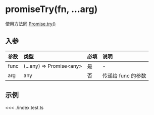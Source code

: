 # promiseTry(fn, ...arg)

使用方法同 [Promise.try()](https://developer.mozilla.org/en-US/docs/Web/JavaScript/Reference/Global_Objects/Promise/try)

## 入参

| 参数 | 类型                       | 必填 | 说明               |
| :--- | :------------------------- | :--- | :----------------- |
| func | (...any) => Promise\<any\> | 是   | -                  |
| arg  | any                        | 否   | 传递给 func 的参数 |

## 示例

<<< ./index.test.ts
